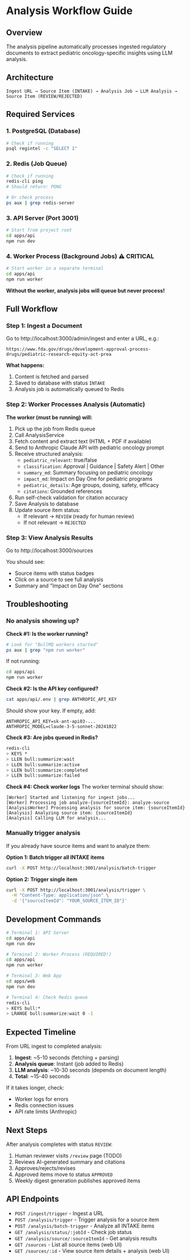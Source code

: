 # Analysis Workflow Guide

## Overview

The analysis pipeline automatically processes ingested regulatory documents to extract pediatric oncology-specific insights using LLM analysis.

## Architecture

```
Ingest URL → Source Item (INTAKE) → Analysis Job → LLM Analysis → Source Item (REVIEW/REJECTED)
```

## Required Services

### 1. **PostgreSQL** (Database)
```bash
# Check if running
psql regintel -c "SELECT 1"
```

### 2. **Redis** (Job Queue)
```bash
# Check if running
redis-cli ping
# Should return: PONG

# Or check process
ps aux | grep redis-server
```

### 3. **API Server** (Port 3001)
```bash
# Start from project root
cd apps/api
npm run dev
```

### 4. **Worker Process** (Background Jobs) ⚠️ **CRITICAL**
```bash
# Start worker in a separate terminal
cd apps/api
npm run worker
```

**Without the worker, analysis jobs will queue but never process!**

## Full Workflow

### Step 1: Ingest a Document

Go to http://localhost:3000/admin/ingest and enter a URL, e.g.:
```
https://www.fda.gov/drugs/development-approval-process-drugs/pediatric-research-equity-act-prea
```

**What happens:**
1. Content is fetched and parsed
2. Saved to database with status `INTAKE`
3. Analysis job is automatically queued to Redis

### Step 2: Worker Processes Analysis (Automatic)

**The worker (must be running) will:**
1. Pick up the job from Redis queue
2. Call AnalysisService
3. Fetch content and extract text (HTML + PDF if available)
4. Send to Anthropic Claude API with pediatric oncology prompt
5. Receive structured analysis:
   - `pediatric_relevant`: true/false
   - `classification`: Approval | Guidance | Safety Alert | Other
   - `summary_md`: Summary focusing on pediatric oncology
   - `impact_md`: Impact on Day One for pediatric programs
   - `pediatric_details`: Age groups, dosing, safety, efficacy
   - `citations`: Grounded references
6. Run self-check validation for citation accuracy
7. Save Analysis to database
8. Update source item status:
   - If relevant → `REVIEW` (ready for human review)
   - If not relevant → `REJECTED`

### Step 3: View Analysis Results

Go to http://localhost:3000/sources

You should see:
- Source items with status badges
- Click on a source to see full analysis
- Summary and "Impact on Day One" sections

## Troubleshooting

### No analysis showing up?

**Check #1: Is the worker running?**
```bash
# Look for "BullMQ workers started"
ps aux | grep "npm run worker"
```

If not running:
```bash
cd apps/api
npm run worker
```

**Check #2: Is the API key configured?**
```bash
cat apps/api/.env | grep ANTHROPIC_API_KEY
```

Should show your key. If empty, add:
```env
ANTHROPIC_API_KEY=sk-ant-api03-...
ANTHROPIC_MODEL=claude-3-5-sonnet-20241022
```

**Check #3: Are jobs queued in Redis?**
```bash
redis-cli
> KEYS *
> LLEN bull:summarize:wait
> LLEN bull:summarize:active
> LLEN bull:summarize:completed
> LLEN bull:summarize:failed
```

**Check #4: Check worker logs**
The worker terminal should show:
```
[Worker] Started and listening for ingest jobs...
[Worker] Processing job analyze-{sourceItemId}: analyze-source
[AnalysisWorker] Processing analysis for source item: {sourceItemId}
[Analysis] Analyzing source item: {sourceItemId}
[Analysis] Calling LLM for analysis...
```

### Manually trigger analysis

If you already have source items and want to analyze them:

**Option 1: Batch trigger all INTAKE items**
```bash
curl -X POST http://localhost:3001/analysis/batch-trigger
```

**Option 2: Trigger single item**
```bash
curl -X POST http://localhost:3001/analysis/trigger \
  -H "Content-Type: application/json" \
  -d '{"sourceItemId": "YOUR_SOURCE_ITEM_ID"}'
```

## Development Commands

```bash
# Terminal 1: API Server
cd apps/api
npm run dev

# Terminal 2: Worker Process (REQUIRED!)
cd apps/api
npm run worker

# Terminal 3: Web App
cd apps/web
npm run dev

# Terminal 4: Check Redis queue
redis-cli
> KEYS bull:*
> LRANGE bull:summarize:wait 0 -1
```

## Expected Timeline

From URL ingest to completed analysis:

1. **Ingest**: ~5-10 seconds (fetching + parsing)
2. **Analysis queue**: Instant (job added to Redis)
3. **LLM analysis**: ~10-30 seconds (depends on document length)
4. **Total**: ~15-40 seconds

If it takes longer, check:
- Worker logs for errors
- Redis connection issues
- API rate limits (Anthropic)

## Next Steps

After analysis completes with status `REVIEW`:

1. Human reviewer visits `/review` page (TODO)
2. Reviews AI-generated summary and citations
3. Approves/rejects/revises
4. Approved items move to status `APPROVED`
5. Weekly digest generation publishes approved items

## API Endpoints

- `POST /ingest/trigger` - Ingest a URL
- `POST /analysis/trigger` - Trigger analysis for a source item
- `POST /analysis/batch-trigger` - Analyze all INTAKE items
- `GET /analysis/status/:jobId` - Check job status
- `GET /analysis/source/:sourceItemId` - Get analysis results
- `GET /sources` - List all source items (web UI)
- `GET /sources/:id` - View source item details + analysis (web UI)
